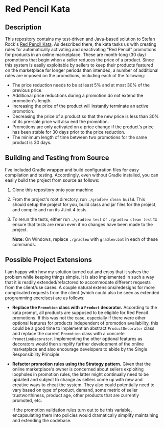 # Red Pencil Kata #

## Description ##

This repository contains my test-driven and Java-based solution to
Stefan Rock's
[Red Pencil Kata](https://stefanroock.wordpress.com/2011/03/04/red-pencil-code-kata/).
As described there, the kata tasks us with creating rules for
automatically activating and deactivating "Red Pencil" promotions for
products in an online marketplace. These are month-long (30 day)
promotions that begin when a seller reduces the price of a
product. Since this system is easily exploitable by sellers to keep
their products featured on the marketplace for longer periods than
intended, a number of additional rules are imposed on the promotions,
including each of the following:

  * The price reduction needs to be at least 5% and at most 30% of the
    previous price.
  * Additional price reductions during a promotion do not extend the
    promotion's length.
  * Increasing the price of the product will instantly terminate an
    active promotion.
  * Decreasing the price of a product so that the new price is less
    than 30% of its pre-sale price will also end the promotion.
  * Promotions are only activated on a price change if the product's
    price has been stable for 30 days prior to the price reduction.
  * The minimum length of time between two promotions for the same
    product is 30 days.

## Building and Testing from Source ##

I've included Gradle wrapper and build configuration files for easy
compilation and testing. Accordingly, even without Gradle installed,
you can easily build the project from source as follows:

  1. Clone this repository onto your machine
  2. From the project's root directory, run `./gradlew clean build`.
     This should setup the project for you, build class and jar files
     for the project, and compile and run its JUnit 4 tests.
  3. To rerun the tests, either run `./gradlew test` or `./gradlew
     clean test` to ensure that tests are rerun even if no changes
     have been made to the project.

     **Note:** On Windows, replace `./gradlew` with `gradlew.bat` in
     each of these commands.

## Possible Project Extensions ##

I am happy with how my solution turned out and enjoy that it solves
the problem while keeping things simple. It is also implemented in
such a way that it is readily extended/refactored to accommodate
different requests from the client/use cases. A couple natural
extensions/redesigns for more complicated requests from the client
(which could also be seen as extended programming exercises) are as
follows:

  * **Replace the `Promotion` class with a `Product` decorator.**
    According to the kata prompt, all products are supposed to be
    eligible for Red Pencil promotions. If this was not the case,
    especially if there were other optional features for products
    independent of promotion availability, this could be a good time
    to implement an abstract `ProductDecorator` class and replace the
    current `Promotion` class with a concrete
    `PromotionDecorator`. Implementing the other optional features as
    decorators would then simplify further development of the online
    marketplace and also encourage developers to abide by the Single
    Responsibility Principle.
  * **Refactor promotion rules using the Strategy pattern.** Given
    that the online marketplace's owner is concerned about sellers
    exploiting loopholes in promotion rules, the latter might
    continually need to be updated and subject to change as sellers
    come up with new and creative ways to cheat the system. They also
    could potentially need to vary based on type of product, demand,
    some metric of seller trustworthiness, product age, other products
    that are currently promoted, etc.

    If the promotion validation rules turn out to be this variable,
    encapsulating them into policies would dramatically simplify
    maintaining and extending the codebase.
